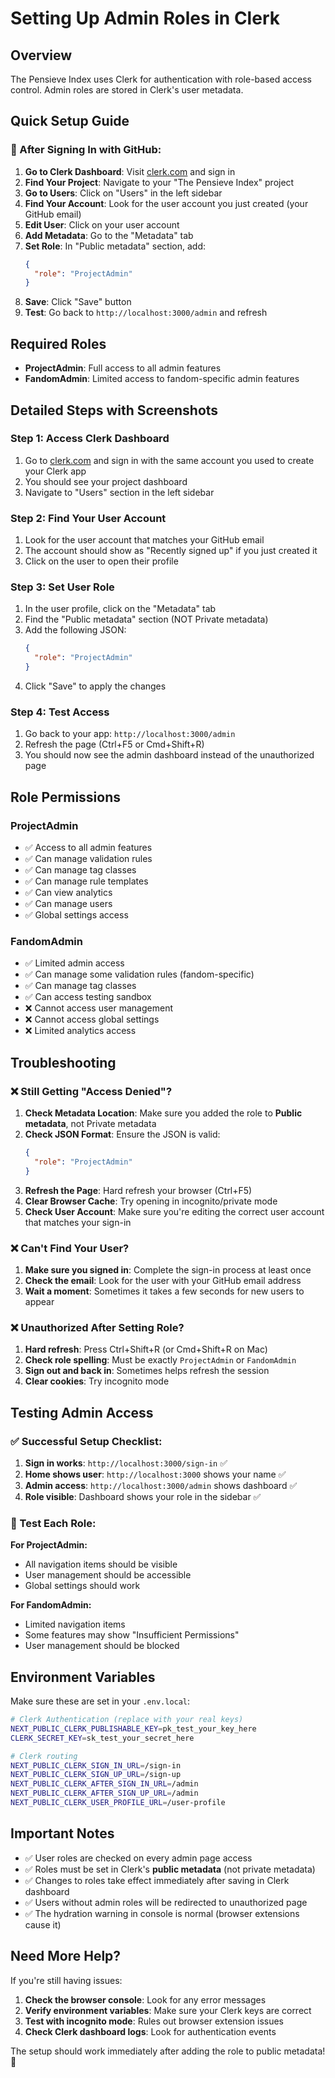# Setting Up Admin Roles in Clerk

## Overview
The Pensieve Index uses Clerk for authentication with role-based access control. Admin roles are stored in Clerk's user metadata.

## Quick Setup Guide

### 🚀 After Signing In with GitHub:

1. **Go to Clerk Dashboard**: Visit [clerk.com](https://clerk.com) and sign in
2. **Find Your Project**: Navigate to your "The Pensieve Index" project
3. **Go to Users**: Click on "Users" in the left sidebar
4. **Find Your Account**: Look for the user account you just created (your GitHub email)
5. **Edit User**: Click on your user account
6. **Add Metadata**: Go to the "Metadata" tab
7. **Set Role**: In "Public metadata" section, add:
   ```json
   {
     "role": "ProjectAdmin"
   }
   ```
8. **Save**: Click "Save" button
9. **Test**: Go back to `http://localhost:3000/admin` and refresh

## Required Roles
- **ProjectAdmin**: Full access to all admin features
- **FandomAdmin**: Limited access to fandom-specific admin features

## Detailed Steps with Screenshots

### Step 1: Access Clerk Dashboard
1. Go to [clerk.com](https://clerk.com) and sign in with the same account you used to create your Clerk app
2. You should see your project dashboard
3. Navigate to "Users" section in the left sidebar

### Step 2: Find Your User Account
1. Look for the user account that matches your GitHub email
2. The account should show as "Recently signed up" if you just created it
3. Click on the user to open their profile

### Step 3: Set User Role
1. In the user profile, click on the "Metadata" tab
2. Find the "Public metadata" section (NOT Private metadata)
3. Add the following JSON:
   ```json
   {
     "role": "ProjectAdmin"
   }
   ```
4. Click "Save" to apply the changes

### Step 4: Test Access
1. Go back to your app: `http://localhost:3000/admin`
2. Refresh the page (Ctrl+F5 or Cmd+Shift+R)
3. You should now see the admin dashboard instead of the unauthorized page

## Role Permissions

### ProjectAdmin
- ✅ Access to all admin features
- ✅ Can manage validation rules
- ✅ Can manage tag classes
- ✅ Can manage rule templates
- ✅ Can view analytics
- ✅ Can manage users
- ✅ Global settings access

### FandomAdmin
- ✅ Limited admin access
- ✅ Can manage some validation rules (fandom-specific)
- ✅ Can manage tag classes
- ✅ Can access testing sandbox
- ❌ Cannot access user management
- ❌ Cannot access global settings
- ❌ Limited analytics access

## Troubleshooting

### ❌ Still Getting "Access Denied"?

1. **Check Metadata Location**: Make sure you added the role to **Public metadata**, not Private metadata
2. **Check JSON Format**: Ensure the JSON is valid:
   ```json
   {
     "role": "ProjectAdmin"
   }
   ```
3. **Refresh the Page**: Hard refresh your browser (Ctrl+F5)
4. **Clear Browser Cache**: Try opening in incognito/private mode
5. **Check User Account**: Make sure you're editing the correct user account that matches your sign-in

### ❌ Can't Find Your User?

1. **Make sure you signed in**: Complete the sign-in process at least once
2. **Check the email**: Look for the user with your GitHub email address
3. **Wait a moment**: Sometimes it takes a few seconds for new users to appear

### ❌ Unauthorized After Setting Role?

1. **Hard refresh**: Press Ctrl+Shift+R (or Cmd+Shift+R on Mac)
2. **Check role spelling**: Must be exactly `ProjectAdmin` or `FandomAdmin`
3. **Sign out and back in**: Sometimes helps refresh the session
4. **Clear cookies**: Try incognito mode

## Testing Admin Access

### ✅ Successful Setup Checklist:

1. **Sign in works**: `http://localhost:3000/sign-in` ✅
2. **Home shows user**: `http://localhost:3000` shows your name ✅
3. **Admin access**: `http://localhost:3000/admin` shows dashboard ✅
4. **Role visible**: Dashboard shows your role in the sidebar ✅

### 🧪 Test Each Role:

**For ProjectAdmin:**
- All navigation items should be visible
- User management should be accessible
- Global settings should work

**For FandomAdmin:**
- Limited navigation items
- Some features may show "Insufficient Permissions"
- User management should be blocked

## Environment Variables

Make sure these are set in your `.env.local`:
```bash
# Clerk Authentication (replace with your real keys)
NEXT_PUBLIC_CLERK_PUBLISHABLE_KEY=pk_test_your_key_here
CLERK_SECRET_KEY=sk_test_your_secret_here

# Clerk routing
NEXT_PUBLIC_CLERK_SIGN_IN_URL=/sign-in
NEXT_PUBLIC_CLERK_SIGN_UP_URL=/sign-up
NEXT_PUBLIC_CLERK_AFTER_SIGN_IN_URL=/admin
NEXT_PUBLIC_CLERK_AFTER_SIGN_UP_URL=/admin
NEXT_PUBLIC_CLERK_USER_PROFILE_URL=/user-profile
```

## Important Notes

- ✅ User roles are checked on every admin page access
- ✅ Roles must be set in Clerk's **public metadata** (not private metadata)
- ✅ Changes to roles take effect immediately after saving in Clerk dashboard
- ✅ Users without admin roles will be redirected to unauthorized page
- ✅ The hydration warning in console is normal (browser extensions cause it)

## Need More Help?

If you're still having issues:

1. **Check the browser console**: Look for any error messages
2. **Verify environment variables**: Make sure your Clerk keys are correct
3. **Test with incognito mode**: Rules out browser extension issues
4. **Check Clerk dashboard logs**: Look for authentication events

The setup should work immediately after adding the role to public metadata! 🎉